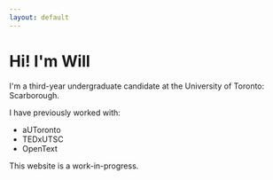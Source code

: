 ```yaml
---
layout: default
---
```


# Hi! I'm Will

I'm a third-year undergraduate candidate at the University of Toronto: Scarborough.

I have previously worked with:
* aUToronto
* TEDxUTSC
* OpenText

This website is a work-in-progress.
